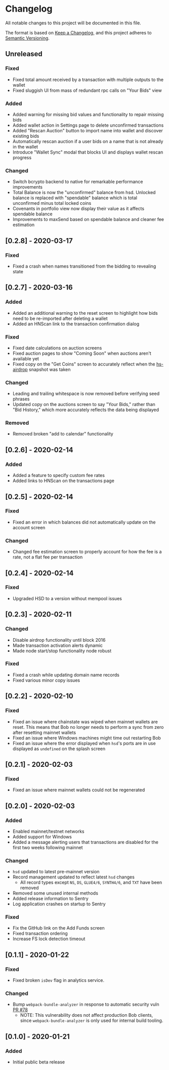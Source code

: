 #  Changelog

All notable changes to this project will be documented in this file.

The format is based on [Keep a Changelog](https://keepachangelog.com/en/1.0.0/),
and this project adheres to [Semantic Versioning](https://semver.org/spec/v2.0.0.html).

## Unreleased
### Fixed
- Fixed total amount received by a transaction with multiple outputs to the wallet
- Fixed sluggish UI from mass of redundant rpc calls on "Your Bids" view

### Added
- Added warning for missing bid values and functionality to repair missing bids
- Added wallet action in Settings page to delete unconfirmed transactions
- Added "Rescan Auction" button to import name into wallet and discover existing bids
- Automatically rescan auction if a user bids on a name that is not already in the wallet
- Introduce "Wallet Sync" modal that blocks UI and displays wallet rescan progress

### Changed
- Switch bcrypto backend to native for remarkable performance improvements
- Total Balance is now the "unconfirmed" balance from hsd. Unlocked balance is replaced
with "spendable" balance which is total unconfirmed minus total locked coins
- Covenants in portfolio view now display their value as it affects spendable balance
- Improvements to maxSend based on spendable balance and cleaner fee estimation

## [0.2.8] - 2020-03-17
### Fixed
- Fixed a crash when names transitioned from the bidding to revealing state

## [0.2.7] - 2020-03-16
### Added
- Added an additional warning to the reset screen to highlight how bids need to be re-imported after deleting a wallet
- Added an HNScan link to the transaction confirmation dialog

### Fixed
- Fixed date calculations on auction screens
- Fixed auction pages to show "Coming Soon" when auctions aren't available yet
- Fixed copy on the "Get Coins" screen to accurately reflect when the [hs-airdrop](https://github.com/handshake-org/hs-airdrop) snapshot was taken

### Changed
- Leading and trailing whitespace is now removed before verifying seed phrases
- Updated copy on the auctions screen to say "Your Bids," rather than "Bid History," which more accurately reflects the data being displayed

### Removed
- Removed broken "add to calendar" functionality

## [0.2.6] - 2020-02-14
### Added
- Added a feature to specify custom fee rates
- Added links to HNScan on the transactions page

## [0.2.5] - 2020-02-14
### Fixed
- Fixed an error in which balances did not automatically update on the account screen

### Changed
- Changed fee estimation screen to properly account for how the fee is a rate, not a flat fee per transaction 

## [0.2.4] - 2020-02-14
### Fixed
- Upgraded HSD to a version without mempool issues 

## [0.2.3] - 2020-02-11
### Changed
- Disable airdrop functionality until block 2016
- Made transaction activation alerts dynamic
- Made node start/stop functionality node robust

### Fixed
- Fixed a crash while updating domain name records
- Fixed various minor copy issues

## [0.2.2] - 2020-02-10
### Fixed
- Fixed an issue where chainstate was wiped when mainnet wallets are reset. This means that Bob no longer needs to perform a sync from zero after resetting mainnet wallets
- Fixed an issue where Windows machines might time out restarting Bob
- Fixed an issue where the error displayed when `hsd`'s ports are in use displayed as `undefined` on the splash screen 

## [0.2.1] - 2020-02-03
### Fixed
- Fixed an issue where mainnet wallets could not be regenerated

## [0.2.0] - 2020-02-03
### Added
- Enabled mainnet/testnet networks
- Added support for Windows
- Added a message alerting users that transactions are disabled for the first two weeks following mainnet

### Changed
- `hsd` updated to latest pre-mainnet version
- Record management updated to reflect latest `hsd` changes
    - All record types except `NS`, `DS`, `GLUE4/6`, `SYNTH4/6`, and `TXT` have been removed
- Removed some unused internal methods
- Added release information to Sentry
- Log application crashes on startup to Sentry

### Fixed
- Fix the GitHub link on the Add Funds screen
- Fixed transaction ordering
- Increase FS lock detection timeout

## [0.1.1] - 2020-01-22
### Fixed
- Fixed broken `isDev` flag in analytics service.

### Changed
- Bump `webpack-bundle-analyzer` in response to automatic security vuln [PR #78](https://github.com/kyokan/bob-wallet/pull/78)
    - NOTE: This vulnerability does not affect production Bob clients, since `webpack-bundle-analyzer` is only used for internal build tooling.  

## [0.1.0] - 2020-01-21
### Added

- Initial public beta release
